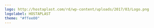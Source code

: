 ```yaml
---
logo: http://hostaplast.com/rd/wp-content/uploads/2017/03/Logo.png
logolabel: HOSTAPLAST
theme: "#ffee00"
---
```

